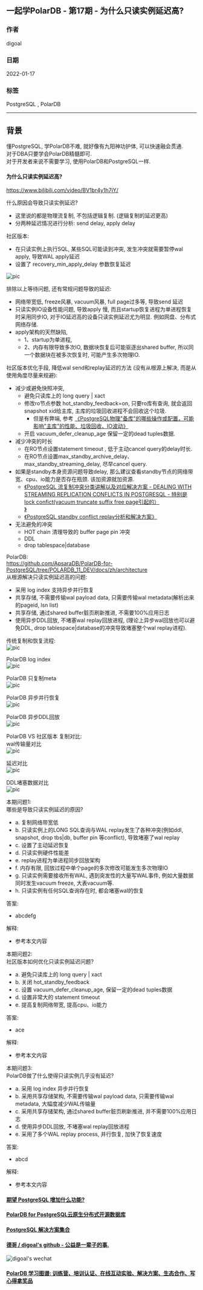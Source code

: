 ## 一起学PolarDB - 第17期 - 为什么只读实例延迟高?  
  
### 作者  
digoal  
  
### 日期  
2022-01-17  
  
### 标签  
PostgreSQL , PolarDB  
  
----  
  
## 背景  
懂PostgreSQL, 学PolarDB不难, 就好像有九阳神功护体, 可以快速融会贯通.  
对于DBA只要学会PolarDB精髓即可.  
对于开发者来说不需要学习, 使用PolarDB和PostgreSQL一样.  
  
#### 为什么只读实例延迟高?  
https://www.bilibili.com/video/BV1br4y1h7jY/   
  
什么原因会导致只读实例延迟?    
- 这里说的都是物理流复制, 不包括逻辑复制. (逻辑复制的延迟更高)    
- 分两种延迟情况进行分析: send delay, apply delay
  
社区版本:   
- 在只读实例上执行SQL, 某些SQL可能读到冲突, 发生冲突就需要暂停wal apply, 导致WAL apply延迟  
- 设置了 recovery_min_apply_delay 参数恢复延迟  
  
![pic](../202005/20200518_01_pic_001.jpg)    
  
排除以上等待问题, 还有常规问题导致的延迟:  
- 网络带宽低, freeze风暴, vacuum风暴, full page过多等, 导致send 延迟    
- 只读实例IO设备性能问题, 导致apply 慢, 而且startup恢复进程为单进程恢复时采用同步IO, 对于IO延迟高的设备只读实例延迟尤为明显. 例如网盘、分布式网络存储.      
- apply架构的天然缺陷,   
    - 1、startup为单进程,    
    - 2、内存有限导致多次IO, 数据块恢复后可能驱逐出shared buffer, 所以同一个数据块在被多次恢复时, 可能产生多次物理IO.    
  
社区版本优化手段, 降低wal send和replay延迟的方法 (没有从根源上解决, 而是从使用角度尽量来规避):    
- 减少或避免快照冲突,   
    - 避免只读库上的 long query | xact     
    - 修改ro节点参数 hot_standby_feedback=on, 只要ro库有查询, 就会返回snapshot xid给主库, 主库的垃圾回收进程不会回收这个垃圾.    
        - 但是有弊端, 参考 [《PostgreSQL物理"备库"的哪些操作或配置，可能影响"主库"的性能、垃圾回收、IO波动》](../201704/20170410_03.md)    
    - 开启 vacuum_defer_cleanup_age 保留一定的dead tuples数据.    
- 减少冲突的时长     
    - 在RO节点设置statement timeout , 低于主动cancel query的delay时长.     
    - 在RO节点设置max_standby_archive_delay、max_standby_streaming_delay, 尽早cancel query.   
- 如果是standby本身资源问题导致delay, 那么建议查看standby节点的网络带宽、cpu、io能力是否存在瓶颈. 该加资源就加资源.    
    - [《PostgreSQL 流复制冲突分类讲解以及对应解决方案 - DEALING WITH STREAMING REPLICATION CONFLICTS IN POSTGRESQL  - 特别是lock confict(vacuum truncate suffix free page引起的）  
》](../202011/20201117_02.md)    
    - [《PostgreSQL standby conflict replay分析和解决方案》](../202005/20200518_01.md)    
- 无法避免的冲突    
    - HOT chain 清理导致的 buffer page pin 冲突   
    - DDL   
    - drop tablespace|database   
  
PolarDB:   
https://github.com/ApsaraDB/PolarDB-for-PostgreSQL/tree/POLARDB_11_DEV/docs/zh/architecture  
从根源解决只读实例延迟高的问题:   
- 采用 log index 支持异步并行恢复    
- 共享存储, 不需要传输wal payload data, 只需要传输wal metadata(解析出来的pageid, lsn list)    
- 共享存储, 通过shared buffer脏页刷新推进, 不需要100%应用日志    
- 使用异步DDL回放, 不堵塞wal replay回放进程, (理论上异步wal回放也可以避免DDL, drop tablespace|database的冲突导致堵塞整个wal replay进程).    
  
传统复制和恢复流程:   
![pic](20220117_01_pic_002.png)    
  
PolarDB  log index  
![pic](20220117_01_pic_001.png)  
  
PolarDB 只复制meta  
![pic](20220117_01_pic_003.png)  
  
PolarDB 异步并行恢复  
![pic](20220117_01_pic_004.png)  
  
PolarDB 异步DDL回放  
![pic](20220117_01_pic_007.png)  
  
PolarDB VS 社区版本 复制对比:  
wal传输量对比  
![pic](20220117_01_pic_005.png)  
  
延迟对比  
![pic](20220117_01_pic_006.png)  
  
DDL堵塞数据对比  
![pic](20220117_01_pic_008.png)  
  
本期问题1:  
哪些是导致只读实例延迟的原因?   
- a. 复制网络带宽低  
- b. 只读实例上的LONG SQL查询与WAL replay发生了各种冲突(例如ddl, snapshot, drop tbs|db, buffer pin 等conflict), 导致堵塞了wal replay  
- c. 设置了主动延迟恢复  
- d. 只读实例硬件性能差  
- e. replay进程为单进程同步回放架构  
- f. 内存有限, 回放过程中单个page的多次修改可能发生多次物理IO  
- g. 只读实例需要接收所有WAL, 遇到突发性的大量写WAL事件, 例如大量数据同时发生vacuum freeze, 大表vacuum等.   
- h. 只读实例有任何SQL查询存在时, 都会堵塞wal的恢复   
  
答案:  
- abcdefg  
  
解释:  
- 参考本文内容  
  
本期问题2:  
社区版本如何优化只读实例延迟问题?  
- a. 避免只读库上的 long query | xact     
- b. 关闭 hot_standby_feedback   
- c. 设置 vacuum_defer_cleanup_age, 保留一定的dead tuples数据  
- d. 设置非常大的 statement timeout    
- e. 提高复制网络带宽, 提高cpu、io能力  
  
答案:  
- ace   
  
解释:  
- 参考本文内容  
  
本期问题3:  
PolarDB做了什么使得只读实例几乎没有延迟?   
- a. 采用 log index 异步并行恢复    
- b. 采用共享存储架构, 不需要传输wal payload data, 只需要传输wal metadata, 大幅度减少WAL传输量    
- c. 采用共享存储架构, 通过shared buffer脏页刷新推进, 并不需要100%应用日志    
- d. 使用异步DDL回放, 不堵塞wal replay回放进程    
- e. 采用了多个WAL replay process, 并行恢复, 加快了恢复速度  
  
答案:  
- abcd  
  
解释:  
- 参考本文内容  
  
  
#### [期望 PostgreSQL 增加什么功能?](https://github.com/digoal/blog/issues/76 "269ac3d1c492e938c0191101c7238216")
  
  
#### [PolarDB for PostgreSQL云原生分布式开源数据库](https://github.com/ApsaraDB/PolarDB-for-PostgreSQL "57258f76c37864c6e6d23383d05714ea")
  
  
#### [PostgreSQL 解决方案集合](https://yq.aliyun.com/topic/118 "40cff096e9ed7122c512b35d8561d9c8")
  
  
#### [德哥 / digoal's github - 公益是一辈子的事.](https://github.com/digoal/blog/blob/master/README.md "22709685feb7cab07d30f30387f0a9ae")
  
  
![digoal's wechat](../pic/digoal_weixin.jpg "f7ad92eeba24523fd47a6e1a0e691b59")
  
  
#### [PolarDB 学习图谱: 训练营、培训认证、在线互动实验、解决方案、生态合作、写心得拿奖品](https://www.aliyun.com/database/openpolardb/activity "8642f60e04ed0c814bf9cb9677976bd4")
  
